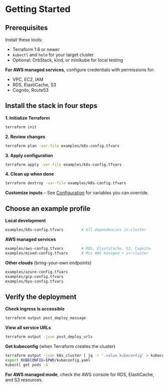 # Getting Started

## Prerequisites

Install these tools:
- Terraform 1.6 or newer
- `kubectl` and `helm` for your target cluster
- Optional: OrbStack, kind, or minikube for local testing

**For AWS managed services**, configure credentials with permissions for:
- VPC, EC2, IAM
- RDS, ElastiCache, S3
- Cognito, Route53

## Install the stack in four steps

**1. Initialize Terraform**
```bash
terraform init
```

**2. Review changes**
```bash
terraform plan -var-file examples/k8s-config.tfvars
```

**3. Apply configuration**
```bash
terraform apply -var-file examples/k8s-config.tfvars
```

**4. Clean up when done**
```bash
terraform destroy -var-file examples/k8s-config.tfvars
```

**Customize inputs** – See [Configuration](configuration.md) for variables you can override.

## Choose an example profile

**Local development**
```bash
examples/k8s-config.tfvars        # All dependencies in-cluster
```

**AWS managed services**
```bash
examples/aws-config.tfvars        # RDS, ElastiCache, S3, Cognito
examples/mixed-config.tfvars      # Mix AWS managed + in-cluster
```

**Other clouds** (bring-your-own endpoints)
```bash
examples/azure-config.tfvars
examples/gcp-config.tfvars
examples/byo-config.tfvars
```

## Verify the deployment

**Check ingress is accessible**
```bash
terraform output post_deploy_message
```

**View all service URLs**
```bash
terraform output -json post_deploy_urls
```

**Get kubeconfig** (when Terraform creates the cluster)
```bash
terraform output -json k8s_cluster | jq -r '.value.kubeconfig' > kubeconfig.yaml
export KUBECONFIG=$PWD/kubeconfig.yaml
kubectl get pods -A
```

**For AWS managed mode**, check the AWS console for RDS, ElastiCache, and S3 resources.

